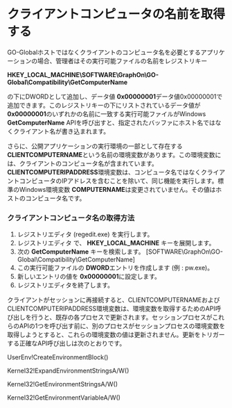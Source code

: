 # クライアントコンピュータの名前を取得する

GO-Globalホストではなくクライアントのコンピュータ名を必要とするアプリケーションの場合、管理者はその実行可能ファイルの名前をレジストリキー

**HKEY_LOCAL_MACHINE\SOFTWARE\GraphOn\GO-Global\Compatibility\GetComputerName**

の下にDWORDとして追加し、データ値 **0x00000001**データ値0x00000001で追加できます。このレジストリキーの下にリストされているデータ値が **0x00000001**のいずれかの名前に一致する実行可能ファイルがWindows **GetComputerName** APIを呼び出すと、指定されたバッファにホスト名ではなくクライアント名が書き込まれます。

さらに、公開アプリケーションの実行環境の一部として存在する **CLIENTCOMPUTERNAME**という名前の環境変数があります。この環境変数には、クライアントのコンピュータ名が含まれています。 **CLIENTCOMPUTERIPADDRESS**環境変数は、コンピュータ名ではなくクライアントコンピュータのIPアドレスを含むことを除いて、同じ機能を実行します。標準のWindows環境変数 **COMPUTERNAME**は変更されていません。その値はホストのコンピュータ名です。

### クライアントコンピュータ名の取得方法

1. レジストリエディタ (regedit.exe) を実行します。
2. レジストリエディタ で、 **HKEY_LOCAL_MACHINE** キーを展開します。
3. 次の **GetComputerName** キーを検索します。 [SOFTWARE\GraphOn\GO-Global\Compatibility\GetComputerName]
4. この実行可能ファイルの **DWORD**エントリを作成します (例 : pw.exe)。
5. 新しいエントリの値を **0x00000001**に設定します。
6. レジストリエディタを終了します。

クライアントがセッションに再接続すると、CLIENTCOMPUTERNAMEおよびCLIENTCOMPUTERIPADDRESS環境変数は、環境変数を取得するためのAPI呼び出しを行うと、既存の各プロセスで更新されます。セッションプロセスがこれらのAPIの1つを呼び出す前に、別のプロセスがセッションプロセスの環境変数を取得しようとすると、これらの環境変数の値は更新されません。更新をトリガーする正確なAPI呼び出しは次のとおりです。

UserEnv!CreateEnvironmentBlock()

Kernel32!ExpandEnvironmentStringsA/W()

Kernel32!GetEnvironmentStringsA/W()

Kernel32!GetEnvironmentVariableA/W()
